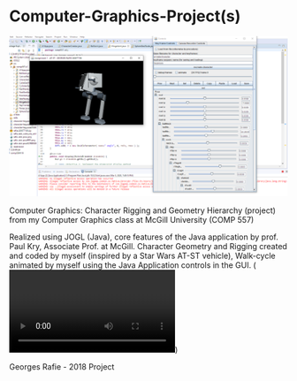 # Computer-Graphics-Project(s)

![Rigging and Geometry Hierarchy project image](character_pose_interface2.png)

Computer Graphics: Character Rigging and Geometry Hierarchy (project) from my Computer Graphics class at McGill University (COMP 557)

Realized using JOGL (Java), core features of the Java application by prof. Paul Kry, Associate Prof. at McGill.
Character Geometry and Rigging created and coded by myself (inspired by a Star Wars AT-ST vehicle),
Walk-cycle animated by myself using the Java Application controls in the GUI. (![link to video file](ATST_Walkcycle_Animation.mp4))

Georges Rafie - 2018 Project
